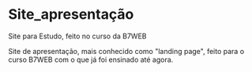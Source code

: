 # Site_apresentação
Site para Estudo, feito no curso da B7WEB

Site de apresentação, mais conhecido como "landing page", feito para o curso B7WEB com o que já foi ensinado até agora.
